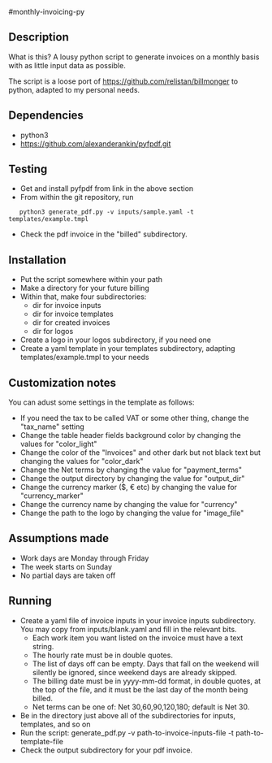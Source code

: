 #monthly-invoicing-py

## Description
What is this? A lousy python script to generate invoices on a monthly basis with as little input data as possible.

The script is a loose port of https://github.com/relistan/billmonger to python, adapted to my personal needs.

## Dependencies
 * python3
 * https://github.com/alexanderankin/pyfpdf.git

## Testing
  * Get and install pyfpdf from link in the above section
  * From within the git repository, run
```
   python3 generate_pdf.py -v inputs/sample.yaml -t templates/example.tmpl
```
  * Check the pdf invoice in the "billed" subdirectory.

## Installation
 * Put the script somewhere within your path
 * Make a directory for your future billing
 * Within that, make four subdirectories:
   * dir for invoice inputs
   * dir for invoice templates
   * dir for created invoices
   * dir for logos
 * Create a logo in your logos subdirectory, if you need one
 * Create a yaml template in your templates subdirectory, adapting templates/example.tmpl to your needs

## Customization notes
 You can adust some settings in the template as follows:
 * If you need the tax to be called VAT or some other thing, change the "tax_name" setting
 * Change the table header fields background color by changing the values for "color_light"
 * Change the color of the "Invoices" and other dark but not black text but changing the values for "color_dark"
 * Change the Net terms by changing the value for "payment_terms"
 * Change the output directory by changing the value for "output_dir"
 * Change the currency marker ($, € etc) by changing the value for "currency_marker"
 * Change the currency name by changing the value for "currency"
 * Change the path to the logo by changing the value for "image_file"

## Assumptions made
 * Work days are Monday through Friday
 * The week starts on Sunday
 * No partial days are taken off

## Running
 * Create a yaml file of invoice inputs in your invoice inputs subdirectory. You may copy from inputs/blank.yaml and fill in the relevant bits.
   * Each work item you want listed on the invoice must have a text string.
   * The hourly rate must be in double quotes.
   * The list of days off can be empty. Days that fall on the weekend will silently be ignored, since weekend days are already skipped.
   * The billing date must be in yyyy-mm-dd format, in double quotes, at the top of the file, and it must be the last day of the month being billed.
   * Net terms can be one of: Net 30,60,90,120,180; default is Net 30.
 * Be in the directory just above all of the subdirectories for inputs, templates, and so on
 * Run the script: generate_pdf.py -v path-to-invoice-inputs-file -t path-to-template-file
 * Check the output subdirectory for your pdf invoice.
